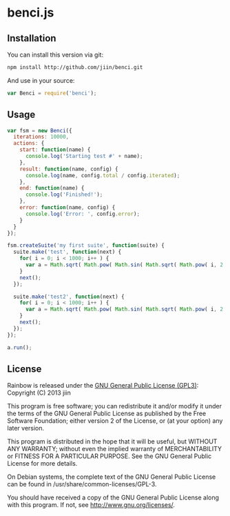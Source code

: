 # benci.js

## Installation

You can install this version via git:
```bash
npm install http://github.com/jiin/benci.git
```

And use in your source:
```javascript
var Benci = require('benci');
```
## Usage

```javascript
var fsm = new Benci({
  iterations: 10000,
  actions: {
    start: function(name) {
      console.log('Starting test #' + name);
    },
    result: function(name, config) {
      console.log(name, config.total / config.iterated);
    },
    end: function(name) {
      console.log('Finished!');
    },
    error: function(name, config) {
      console.log('Error: ', config.error);
    }
  }
});

fsm.createSuite('my first suite', function(suite) {
  suite.make('test', function(next) {
    for( i = 0; i < 1000; i++ ) {
      var a = Math.sqrt( Math.pow( Math.sin( Math.sqrt( Math.pow( i, 2 ))), 2 ));
    }      
    next();
  });

  suite.make('test2', function(next) {
    for( i = 0; i < 1000; i++ ) {
      var a = Math.sqrt( Math.pow( Math.sin( Math.sqrt( Math.pow( i, 2 ))), 2 ));
    }
    next();
  });
});

a.run();
```

## License

Rainbow is released under the [GNU General Public License (GPL3)](https://www.gnu.org/licenses/gpl-3.0.html):
Copyright (C) 2013 jiin

This program is free software; you can redistribute it and/or modify
it under the terms of the GNU General Public License as published by
the Free Software Foundation; either version 2 of the License, or (at
your option) any later version.

This program is distributed in the hope that it will be useful, but
WITHOUT ANY WARRANTY; without even the implied warranty of
MERCHANTABILITY or FITNESS FOR A PARTICULAR PURPOSE.  See the GNU
General Public License for more details.

On Debian systems, the complete text of the GNU General Public License
can be found in /usr/share/common-licenses/GPL-3.

You should have received a copy of the GNU General Public License
along with this program. If not, see <http://www.gnu.org/licenses/>.
